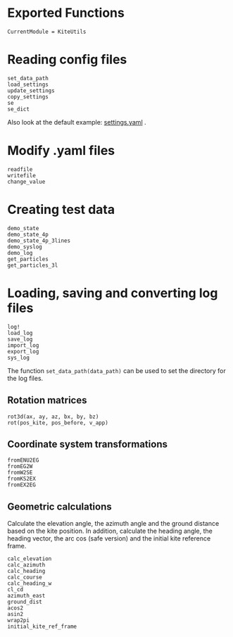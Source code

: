 # Exported Functions

```@meta
CurrentModule = KiteUtils
```

# Reading config files
```@docs
set_data_path
load_settings
update_settings
copy_settings
se
se_dict
```
Also look at the default example: [settings.yaml](https://github.com/ufechner7/KiteUtils.jl/blob/main/data/settings.yaml) .

# Modify .yaml files
```@docs
readfile
writefile
change_value
```

# Creating test data
```@docs
demo_state
demo_state_4p
demo_state_4p_3lines
demo_syslog
demo_log
get_particles
get_particles_3l
```

# Loading, saving and converting log files
```@docs
log!
load_log
save_log
import_log
export_log
sys_log
```
The function ```set_data_path(data_path)``` can be used to set the directory for the log files. 

## Rotation matrices
```@docs
rot3d(ax, ay, az, bx, by, bz)
rot(pos_kite, pos_before, v_app)
```

## Coordinate system transformations
```@docs
fromENU2EG
fromEG2W
fromW2SE
fromKS2EX
fromEX2EG
```

## Geometric calculations
Calculate the elevation angle, the azimuth angle and the ground distance based on the kite position. In addition,
calculate the heading angle, the heading vector, the arc cos (safe version) and the initial kite reference frame.
```@docs
calc_elevation
calc_azimuth
calc_heading
calc_course
calc_heading_w
cl_cd
azimuth_east
ground_dist
acos2
asin2
wrap2pi
initial_kite_ref_frame
```